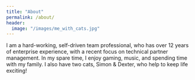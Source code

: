 ```yaml
---
title: "About"
permalink: /about/
header:
  image: "/images/me_with_cats.jpg"
---
```


I am a hard-working, self-driven team professional, who has over 12 years of enterprise experience, with a recent focus on technical partner management. In my spare time, I enjoy gaming, music, and spending time with my family. I also have two cats, Simon & Dexter, who help to keep life exciting!  